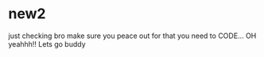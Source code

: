 # new2
just checking 
bro make sure you peace out for that you need to 
CODE...
OH yeahhh!! 
Lets go buddy 
